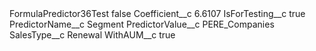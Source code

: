 <?xml version="1.0" encoding="UTF-8"?>
<CustomMetadata xmlns="http://soap.sforce.com/2006/04/metadata" xmlns:xsi="http://www.w3.org/2001/XMLSchema-instance" xmlns:xsd="http://www.w3.org/2001/XMLSchema">
    <label>FormulaPredictor36Test</label>
    <protected>false</protected>
    <values>
        <field>Coefficient__c</field>
        <value xsi:type="xsd:double">6.6107</value>
    </values>
    <values>
        <field>IsForTesting__c</field>
        <value xsi:type="xsd:boolean">true</value>
    </values>
    <values>
        <field>PredictorName__c</field>
        <value xsi:type="xsd:string">Segment</value>
    </values>
    <values>
        <field>PredictorValue__c</field>
        <value xsi:type="xsd:string">PERE_Companies</value>
    </values>
    <values>
        <field>SalesType__c</field>
        <value xsi:type="xsd:string">Renewal</value>
    </values>
    <values>
        <field>WithAUM__c</field>
        <value xsi:type="xsd:boolean">true</value>
    </values>
</CustomMetadata>

